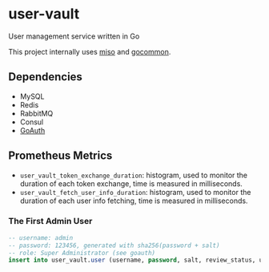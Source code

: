# user-vault

User management service written in Go

This project internally uses [miso](https://github.com/curtisnewbie/miso) and [gocommon](https://github.com/curtisnewbie/gocommon).


## Dependencies

- MySQL
- Redis
- RabbitMQ
- Consul
- [GoAuth](http://github.com/curtisnewbie/goauth)


## Prometheus Metrics

- `user_vault_token_exchange_duration`: histogram, used to monitor the duration of each token exchange, time is measured in milliseconds.
- `user_vault_fetch_user_info_duration`: histogram, used to monitor the duration of each user info fetching, time is measured in milliseconds.

### The First Admin User

```sql
-- username: admin
-- password: 123456, generated with sha256(password + salt)
-- role: Super Administrator (see goauth)
insert into user_vault.user (username, password, salt, review_status, user_no, role_no) values ('admin', '958d51602bbfbd18b2a084ba848a827c29952bfef170c936419b0922994c0589', '123456', 'APPROVED', 'UE1049787455160320075953', 'role_554107924873216177918');
```